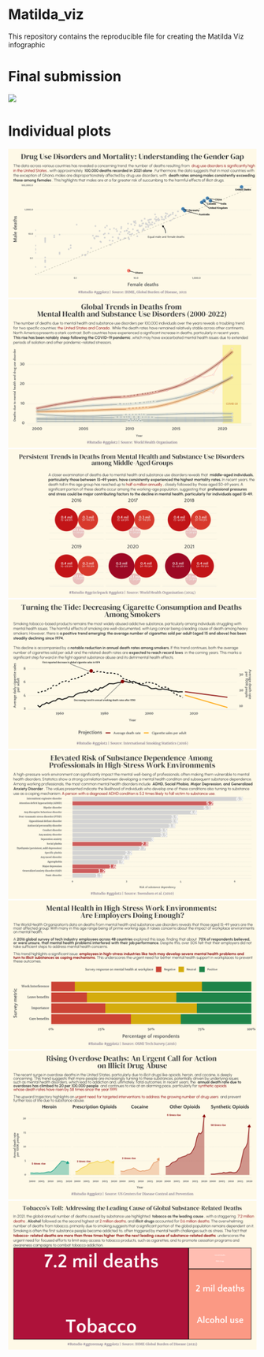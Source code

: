 # Matilda_viz
This repository contains the reproducible file for creating the Matilda Viz infographic

# Final submission
![](https://github.com/arinbaruah/Matilda_viz/blob/main/merged_images/correctly_ordered_merge.png)

# Individual plots
![](https://github.com/arinbaruah/Matilda_viz/blob/main/images/finalised%20viz/Gender_death_rate.jpeg)
![](https://github.com/arinbaruah/Matilda_viz/blob/main/images/finalised%20viz/Global_death_rate.jpeg)
![](https://github.com/arinbaruah/Matilda_viz/blob/main/images/finalised%20viz/Global_death_rate_age.jpeg)
![](https://github.com/arinbaruah/Matilda_viz/blob/main/images/finalised%20viz/cig_sales.jpeg)
![](https://github.com/arinbaruah/Matilda_viz/blob/main/images/finalised%20viz/drug_dependency.jpeg)
![](https://github.com/arinbaruah/Matilda_viz/blob/main/images/finalised%20viz/mental_health_survey.jpeg)
![](https://github.com/arinbaruah/Matilda_viz/blob/main/images/finalised%20viz/overdose_deaths.jpeg)
![](https://github.com/arinbaruah/Matilda_viz/blob/main/images/finalised%20viz/tobacco_deaths.jpeg)
